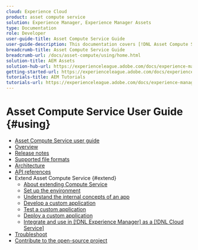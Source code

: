 ```yaml
---
cloud: Experience Cloud
product: asset compute service
solution: Experience Manager, Experience Manager Assets
type: Documentation
role: Developer
user-guide-title: Asset Compute Service Guide
user-guide-description: This documentation covers [!DNL Asset Compute Service] tasks such as how to develop, manage, deploy, and troubleshoot your custom code.
breadcrumb-title: Asset Compute Service Guide
breadcrumb-url: /docs/asset-compute/using/home.html
solution-title: AEM Assets
solution-hub-url: https://experienceleague.adobe.com/docs/experience-manager-cloud-service/assets/home.html
getting-started-url: https://experienceleague.adobe.com/docs/experience-manager-cloud-service/assets/asset-microservices-overview.html
tutorials-title: AEM Tutorials
tutorials-url: https://experienceleague.adobe.com/docs/experience-manager-learn/assets/overview.html
---
```


# Asset Compute Service User Guide {#using}

+ [Asset Compute Service user guide](home.md)
+ [Overview](introduction.md)
+ [Release notes](release-notes.md)
+ [Supported file formats](https://experienceleague.adobe.com/docs/experience-manager-cloud-service/assets/file-format-support.html)
+ [Architecture](architecture.md)
+ [API references](api.md)
+ Extend Asset Compute Service {#extend}
  + [About extending Compute Service](understand-extensibility.md)
  + [Set up the environment](setup-environment.md)
  + [Understand the internal concepts of an app](custom-application-internals.md)
  + [Develop a custom application](develop-custom-application.md)
  + [Test a custom application](test-custom-application.md)
  + [Deploy a custom application](deploy-custom-application.md)
  + [Integrate and use in [!DNL Experience Manager] as a [!DNL Cloud Service]](https://experienceleague.adobe.com/docs/experience-manager-cloud-service/assets/asset-microservices-overview.html)
+ [Troubleshoot](troubleshooting.md)
+ [Contribute to the open-source project](contribute-to-compute-service.md)
